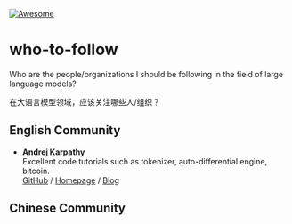 [![Awesome](https://awesome.re/badge-flat2.svg)](https://awesome.re)

# who-to-follow

Who are the people/organizations I should be following in the field of large language models?

在大语言模型领域，应该关注哪些人/组织？

## English Community

- **Andrej Karpathy**  
    Excellent code tutorials such as tokenizer, auto-differential engine, bitcoin.  
    [GitHub](https://github.com/karpathy)  /
    [Homepage](https://karpathy.ai)  /
    [Blog](https://karpathy.github.io)

## Chinese Community
